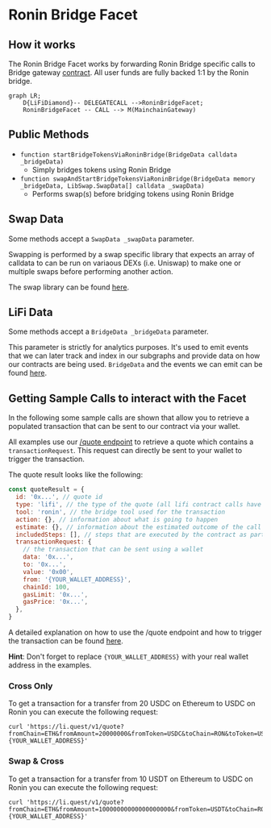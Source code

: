 # Ronin Bridge Facet

## How it works

The Ronin Bridge Facet works by forwarding Ronin Bridge specific calls to Bridge gateway [contract](https://github.com/axieinfinity/ronin-dpos-contracts/blob/main/contracts/mainchain/MainchainGatewayV2.sol). All user funds are fully backed 1:1 by the Ronin bridge.

```mermaid
graph LR;
    D{LiFiDiamond}-- DELEGATECALL -->RoninBridgeFacet;
    RoninBridgeFacet -- CALL --> M(MainchainGateway)
```

## Public Methods

- `function startBridgeTokensViaRoninBridge(BridgeData calldata _bridgeData)`
  - Simply bridges tokens using Ronin Bridge
- `function swapAndStartBridgeTokensViaRoninBridge(BridgeData memory _bridgeData, LibSwap.SwapData[] calldata _swapData)`
  - Performs swap(s) before bridging tokens using Ronin Bridge

## Swap Data

Some methods accept a `SwapData _swapData` parameter.

Swapping is performed by a swap specific library that expects an array of calldata to can be run on variaous DEXs (i.e. Uniswap) to make one or multiple swaps before performing another action.

The swap library can be found [here](../src/Libraries/LibSwap.sol).

## LiFi Data

Some methods accept a `BridgeData _bridgeData` parameter.

This parameter is strictly for analytics purposes. It's used to emit events that we can later track and index in our subgraphs and provide data on how our contracts are being used. `BridgeData` and the events we can emit can be found [here](../src/Interfaces/ILiFi.sol).

## Getting Sample Calls to interact with the Facet

In the following some sample calls are shown that allow you to retrieve a populated transaction that can be sent to our contract via your wallet.

All examples use our [/quote endpoint](https://apidocs.li.finance/reference/get_quote-1) to retrieve a quote which contains a `transactionRequest`. This request can directly be sent to your wallet to trigger the transaction.

The quote result looks like the following:

```javascript
const quoteResult = {
  id: '0x...', // quote id
  type: 'lifi', // the type of the quote (all lifi contract calls have the type "lifi")
  tool: 'ronin', // the bridge tool used for the transaction
  action: {}, // information about what is going to happen
  estimate: {}, // information about the estimated outcome of the call
  includedSteps: [], // steps that are executed by the contract as part of this transaction, e.g. a swap step and a cross step
  transactionRequest: {
    // the transaction that can be sent using a wallet
    data: '0x...',
    to: '0x...',
    value: '0x00',
    from: '{YOUR_WALLET_ADDRESS}',
    chainId: 100,
    gasLimit: '0x...',
    gasPrice: '0x...',
  },
}
```

A detailed explanation on how to use the /quote endpoint and how to trigger the transaction can be found [here](https://apidocs.li.finance/reference/how-to-transfer-tokens).

**Hint**: Don't forget to replace `{YOUR_WALLET_ADDRESS}` with your real wallet address in the examples.

### Cross Only

To get a transaction for a transfer from 20 USDC on Ethereum to USDC on Ronin you can execute the following request:

```shell
curl 'https://li.quest/v1/quote?fromChain=ETH&fromAmount=20000000&fromToken=USDC&toChain=RON&toToken=USDC&slippage=0.03&allowBridges=ronin&fromAddress={YOUR_WALLET_ADDRESS}'
```

### Swap & Cross

To get a transaction for a transfer from 10 USDT on Ethereum to USDC on Ronin you can execute the following request:

```shell
curl 'https://li.quest/v1/quote?fromChain=ETH&fromAmount=10000000000000000000&fromToken=USDT&toChain=RON&toToken=USDC&slippage=0.03&allowBridges=ronin&fromAddress={YOUR_WALLET_ADDRESS}'
```
